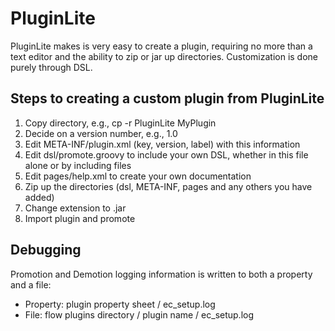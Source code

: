 # PluginLite
PluginLite makes is very easy to create a plugin, requiring no more than a text editor and the ability to zip or jar up directories.  Customization is done purely through DSL.

## Steps to creating a custom plugin from PluginLite
1. Copy directory, e.g., cp -r PluginLite MyPlugin
2. Decide on a version number, e.g., 1.0
3. Edit META-INF/plugin.xml (key, version, label) with this information
4. Edit dsl/promote.groovy to include your own DSL, whether in this file alone or by including files
5. Edit pages/help.xml to create your own documentation
8. Zip up the directories (dsl, META-INF, pages and any others you have added) 
9. Change extension to .jar
10. Import plugin and promote

## Debugging
Promotion and Demotion logging information is written to both a property and a file:
- Property: plugin property sheet / ec_setup.log
- File: flow plugins directory / plugin name / ec_setup.log
